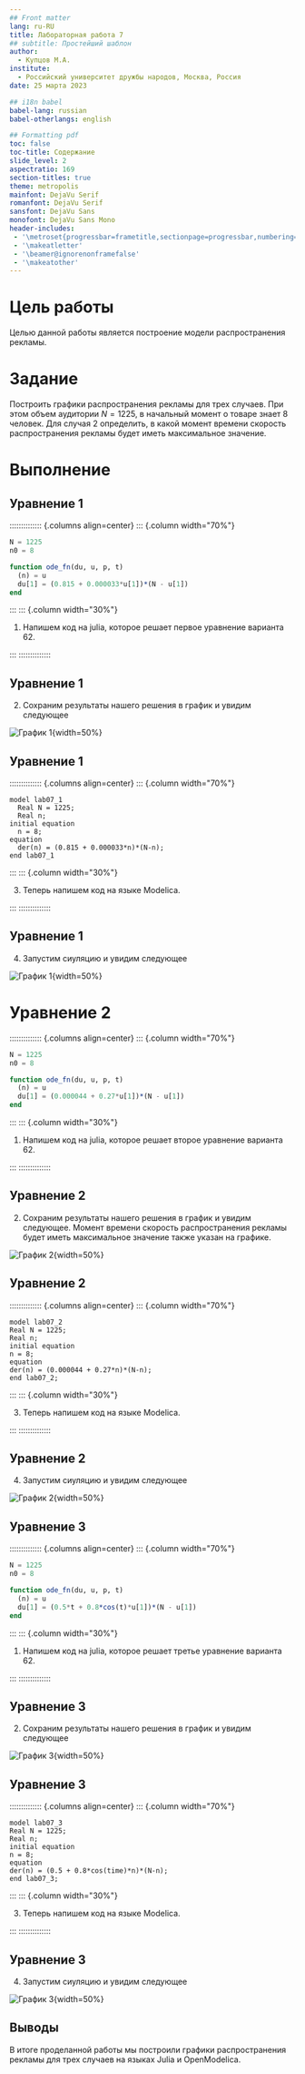 ```yaml
---
## Front matter
lang: ru-RU
title: Лабораторная работа 7
## subtitle: Простейший шаблон
author:
  - Купцов М.А.
institute:
  - Российский университет дружбы народов, Москва, Россия
date: 25 марта 2023

## i18n babel
babel-lang: russian
babel-otherlangs: english

## Formatting pdf
toc: false
toc-title: Содержание
slide_level: 2
aspectratio: 169
section-titles: true
theme: metropolis
mainfont: DejaVu Serif
romanfont: DejaVu Serif
sansfont: DejaVu Sans
monofont: DejaVu Sans Mono
header-includes:
 - '\metroset{progressbar=frametitle,sectionpage=progressbar,numbering=fraction}'
 - '\makeatletter'
 - '\beamer@ignorenonframefalse'
 - '\makeatother'
---
```


# Цель работы

Целью данной работы является построение модели распространения рекламы.

# Задание

Построить графики распространения рекламы для трех случаев. При этом объем
аудитории $N = 1225$, в начальный момент о товаре знает $8$ человек. Для случая
2 определить, в какой момент времени скорость распространения рекламы будет
иметь максимальное значение.

# Выполнение 

## Уравнение 1

:::::::::::::: {.columns align=center}
::: {.column width="70%"}

```julia
N = 1225
n0 = 8

function ode_fn(du, u, p, t)
  (n) = u
  du[1] = (0.815 + 0.000033*u[1])*(N - u[1])
end
```

:::
::: {.column width="30%"}

1. Напишем код на julia, которое решает первое уравнение варианта 62.

:::
::::::::::::::

## Уравнение 1

2. Сохраним результаты нашего решения в график и увидим следующее

![График 1](image/lab07_1.png){width=50%}

## Уравнение 1

:::::::::::::: {.columns align=center}
::: {.column width="70%"}

```modelica
model lab07_1
  Real N = 1225;
  Real n;
initial equation
  n = 8;
equation
  der(n) = (0.815 + 0.000033*n)*(N-n);
end lab07_1
```

:::
::: {.column width="30%"}

3. Теперь напишем код на языке Modelica.

:::
::::::::::::::

## Уравнение 1

4. Запустим сиуляцию и увидим следующее

![График 1](image/lab07_1om.png){width=50%}

# Уравнение 2

:::::::::::::: {.columns align=center}
::: {.column width="70%"}

```julia
N = 1225
n0 = 8

function ode_fn(du, u, p, t)
  (n) = u
  du[1] = (0.000044 + 0.27*u[1])*(N - u[1])
end
```

:::
::: {.column width="30%"}


1. Напишем код на julia, которое решает второе уравнение варианта 62.

:::
::::::::::::::

## Уравнение 2

2. Сохраним результаты нашего решения в график и увидим следующее. Момент времени скорость распространения рекламы будет иметь максимальное значение также указан на графике.

![График 2](image/lab07_2.png){width=50%}

## Уравнение 2

:::::::::::::: {.columns align=center}
::: {.column width="70%"}

```modelica
model lab07_2
Real N = 1225;
Real n;
initial equation
n = 8;
equation
der(n) = (0.000044 + 0.27*n)*(N-n);
end lab07_2;
```

:::
::: {.column width="30%"}


3. Теперь напишем код на языке Modelica.

:::
::::::::::::::

## Уравнение 2

4. Запустим сиуляцию и увидим следующее

![График 2](image/lab07_2om.png){width=50%}

## Уравнение 3

:::::::::::::: {.columns align=center}
::: {.column width="70%"}

```julia
N = 1225 
n0 = 8

function ode_fn(du, u, p, t)
  (n) = u
  du[1] = (0.5*t + 0.8*cos(t)*u[1])*(N - u[1])
end
```

:::
::: {.column width="30%"}

1. Напишем код на julia, которое решает третье уравнение варианта 62.

:::
::::::::::::::

## Уравнение 3


2. Сохраним результаты нашего решения в график и увидим следующее

![График 3](image/lab07_3.png){width=50%}

## Уравнение 3

:::::::::::::: {.columns align=center}
::: {.column width="70%"}

```modelica
model lab07_3
Real N = 1225;
Real n;
initial equation
n = 8;
equation
der(n) = (0.5 + 0.8*cos(time)*n)*(N-n);
end lab07_3;
```

:::
::: {.column width="30%"}

3. Теперь напишем код на языке Modelica.

:::
::::::::::::::

## Уравнение 3

4. Запустим сиуляцию и увидим следующее

![График 3](image/lab07_3om.png){width=50%}

## Выводы

В итоге проделанной работы мы построили графики распространения рекламы для трех случаев на языках Julia и OpenModelica.

